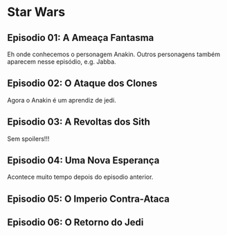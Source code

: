 # Star Wars

## Episodio 01: A Ameaça Fantasma

Eh onde conhecemos o personagem Anakin. Outros personagens
também aparecem nesse episódio, e.g. Jabba.

## Episodio 02: O Ataque dos Clones

Agora o Anakin é um aprendiz de jedi.

## Episodio 03: A Revoltas dos Sith

Sem spoilers!!!

## Episodio 04: Uma Nova Esperança

Acontece muito tempo depois do episodio anterior.

## Episodio 05: O Imperio Contra-Ataca


## Episodio 06: O Retorno do Jedi
